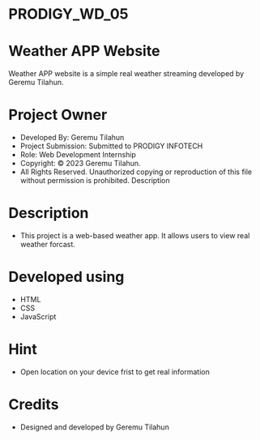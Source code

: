 # PRODIGY_WD_05

# Weather APP Website
Weather APP website is a simple real weather streaming developed by Geremu Tilahun.

# Project Owner
- Developed By: Geremu Tilahun
- Project Submission: Submitted to PRODIGY INFOTECH
- Role: Web Development Internship
- Copyright: © 2023 Geremu Tilahun.
- All Rights Reserved.
Unauthorized copying or reproduction of this file without permission is prohibited. Description

# Description
- This project is a web-based weather app. It allows users to view real weather forcast.

# Developed using
- HTML
- CSS
- JavaScript
  
# Hint
- Open location on your device frist to get real information


# Credits
- Designed and developed by Geremu Tilahun
